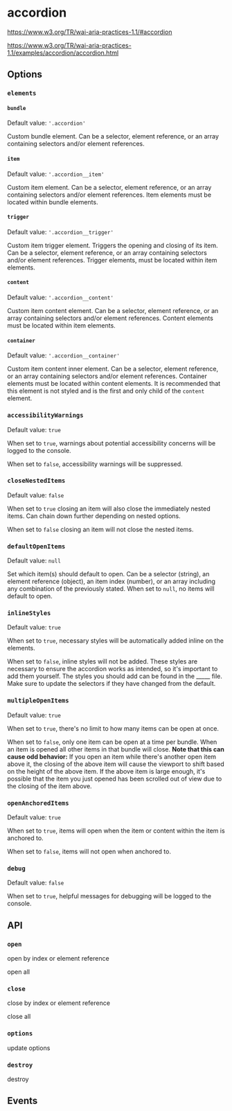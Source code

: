 # accordion
https://www.w3.org/TR/wai-aria-practices-1.1/#accordion

https://www.w3.org/TR/wai-aria-practices-1.1/examples/accordion/accordion.html

## Options
### `elements`
#### `bundle`
Default value: `'.accordion'`

Custom bundle element. Can be a selector, element reference, or an array containing selectors and/or element references.

#### `item`
Default value: `'.accordion__item'`

Custom item element. Can be a selector, element reference, or an array containing selectors and/or element references. Item elements must be located within bundle elements.

#### `trigger`
Default value: `'.accordion__trigger'`

Custom item trigger element. Triggers the opening and closing of its item. Can be a selector, element reference, or an array containing selectors and/or element references. Trigger elements, must be located within item elements.

#### `content`
Default value: `'.accordion__content'`

Custom item content element. Can be a selector, element reference, or an array containing selectors and/or element references. Content elements must be located within item elements.

#### `container`
Default value: `'.accordion__container'`

Custom item content inner element. Can be a selector, element reference, or an array containing selectors and/or element references. Container elements must be located within content elements. It is recommended that this element is not styled and is the first and only child of the `content` element.

### `accessibilityWarnings`
Default value: `true`

When set to `true`, warnings about potential accessibility concerns will be logged to the console.

When set to `false`, accessibility warnings will be suppressed.

### `closeNestedItems`
Default value: `false`

When set to `true` closing an item will also close the immediately nested items. Can chain down further depending on nested options.

When set to `false` closing an item will not close the nested items.

### `defaultOpenItems`
Default value: `null`

Set which item(s) should default to open. Can be a selector (string), an element reference (object), an item index (number), or an array including any combination of the previously stated. When set to `null`, no items will default to open.

### `inlineStyles`
Default value: `true`

When set to `true`, necessary styles will be automatically added inline on the elements.

When set to `false`, inline styles will not be added. These styles are necessary to ensure the accordion works as intended, so it's important to add them yourself. The styles you should add can be found in the _____ file. Make sure to update the selectors if they have changed from the default.

### `multipleOpenItems`
Default value: `true`

When set to `true`, there's no limit to how many items can be open at once.

When set to `false`, only one item can be open at a time per bundle. When an item is opened all other items in that bundle will close. **Note that this can cause odd behavior:** If you open an item while there's another open item above it, the closing of the above item will cause the viewport to shift based on the height of the above item. If the above item is large enough, it's possible that the item you just opened has been scrolled out of view due to the closing of the item above.

### `openAnchoredItems`
Default value: `true`

When set to `true`, items will open when the item or content within the item is anchored to.

When set to `false`, items will not open when anchored to.

### `debug`
Default value: `false`

When set to `true`, helpful messages for debugging will be logged to the console.

## API
### `open`
open by index or element reference

open all

### `close`
close by index or element reference

close all

### `options`
update options

### `destroy`
destroy

## Events